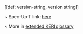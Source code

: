 [[def: version-string, version string]]

~ Spec-Up-T link: <a href='https://weboftrust.github.io/WOT-terms/docs/glossary/version-string'>here</a>

~ More in <a href="https://weboftrust.github.io/WOT-terms/docs/glossary/version-string">extended KERI glossary</a>
